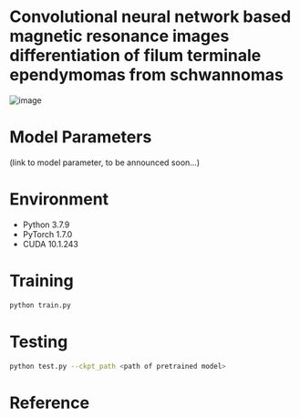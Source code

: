 # Convolutional neural network based magnetic resonance images differentiation of filum terminale ependymomas from schwannomas

![image](https://github.com/SLYXDWL/SpineTumorClassification/assets/83801963/197ac9e5-815a-4e7f-97e6-716a9a39f621)

# Model Parameters
(link to model parameter, to be announced soon...)

# Environment
* Python 3.7.9
* PyTorch 1.7.0
* CUDA 10.1.243

# Training
```bash
python train.py
```
# Testing
```bash
python test.py --ckpt_path <path of pretrained model>
```
# Reference

